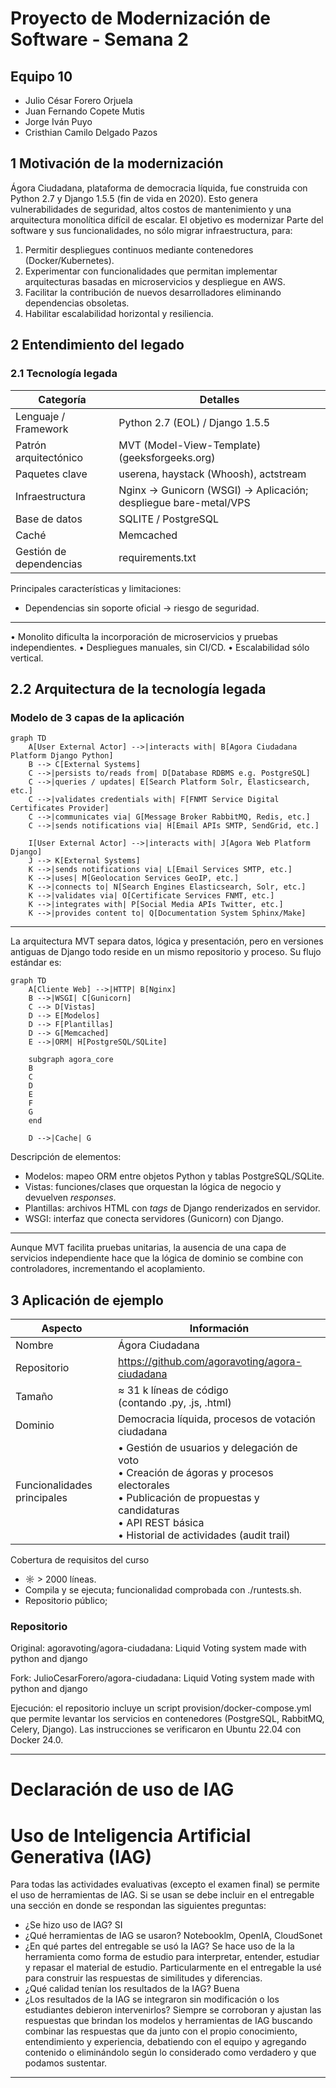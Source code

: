 

# Proyecto de Modernización de Software - Semana 2

## Equipo 10
- Julio César Forero Orjuela
- Juan Fernando Copete Mutis
- Jorge Iván Puyo
- Cristhian Camilo Delgado Pazos

## 1 Motivación de la modernización

Ágora Ciudadana, plataforma de democracia líquida, fue construida con Python 2.7 y Django 1.5.5 (fin de vida en 2020). Esto genera vulnerabilidades de seguridad, altos costos de mantenimiento y una arquitectura monolítica difícil de escalar. El objetivo es modernizar Parte del software y sus funcionalidades, no sólo migrar infraestructura, para:

1. Permitir despliegues continuos mediante contenedores (Docker/Kubernetes).
2. Experimentar con funcionalidades que permitan implementar arquitecturas basadas en microservicios y despliegue en AWS.
3. Facilitar la contribución de nuevos desarrolladores eliminando dependencias obsoletas.
4. Habilitar escalabilidad horizontal y resiliencia.

## 2 Entendimiento del legado

### 2.1 Tecnología legada

| Categoría               | Detalles                                                                                                                                   |
| ----------------------- | ------------------------------------------------------------------------------------------------------------------------------------------ |
| Lenguaje / Framework    | Python 2.7 (EOL) / Django 1.5.5                                                                                                            |
| Patrón arquitectónico   | MVT (Model-View-Template) (geeksforgeeks.org) |
| Paquetes clave          | userena, haystack (Whoosh), actstream                                                                                                      |
| Infraestructura         | Nginx → Gunicorn (WSGI) → Aplicación; despliegue bare-metal/VPS                                                                            |
| Base de datos           | SQLITE / PostgreSQL                                                                                                                        |
| Caché                   | Memcached                                                                                                                                  |
| Gestión de dependencias | requirements.txt                                                                                                                           |


Principales características y limitaciones:

- Dependencias sin soporte oficial → riesgo de seguridad.

---



• Monolito dificulta la incorporación de microservicios y pruebas
  independientes.
• Despliegues manuales, sin CI/CD.
• Escalabilidad sólo vertical.

## 2.2 Arquitectura de la tecnología legada

### Modelo de 3 capas de la aplicación

```mermaid
graph TD
    A[User External Actor] -->|interacts with| B[Agora Ciudadana Platform Django Python]
    B --> C[External Systems]
    C -->|persists to/reads from| D[Database RDBMS e.g. PostgreSQL]
    C -->|queries / updates| E[Search Platform Solr, Elasticsearch, etc.]
    C -->|validates credentials with| F[FNMT Service Digital Certificates Provider]
    C -->|communicates via| G[Message Broker RabbitMQ, Redis, etc.]
    C -->|sends notifications via| H[Email APIs SMTP, SendGrid, etc.]

    I[User External Actor] -->|interacts with| J[Agora Web Platform Django]
    J --> K[External Systems]
    K -->|sends notifications via| L[Email Services SMTP, etc.]
    K -->|uses| M[Geolocation Services GeoIP, etc.]
    K -->|connects to| N[Search Engines Elasticsearch, Solr, etc.]
    K -->|validates via| O[Certificate Services FNMT, etc.]
    K -->|integrates with| P[Social Media APIs Twitter, etc.]
    K -->|provides content to| Q[Documentation System Sphinx/Make]
```

---



La arquitectura MVT separa datos, lógica y presentación, pero en versiones antiguas de Django todo reside en un mismo repositorio y proceso. Su flujo estándar es:

```mermaid
graph TD
    A[Cliente Web] -->|HTTP| B[Nginx]
    B -->|WSGI| C[Gunicorn]
    C --> D[Vistas]
    D --> E[Modelos]
    D --> F[Plantillas]
    D --> G[Memcached]
    E -->|ORM| H[PostgreSQL/SQLite]
    
    subgraph agora_core
    B
    C
    D
    E
    F
    G
    end
    
    D -->|Cache| G
```

Descripción de elementos:

- Modelos: mapeo ORM entre objetos Python y tablas PostgreSQL/SQLite.
- Vistas: funciones/clases que orquestan la lógica de negocio y devuelven _responses_.
- Plantillas: archivos HTML con _tags_ de Django renderizados en servidor.
- WSGI: interfaz que conecta servidores (Gunicorn) con Django.

---



Aunque MVT facilita pruebas unitarias, la ausencia de una capa de servicios independiente hace que la lógica de dominio se combine con controladores, incrementando el acoplamiento.

## 3 Aplicación de ejemplo

| Aspecto                     | Información                                                                                                                                                                                                  |
| --------------------------- | ------------------------------------------------------------------------------------------------------------------------------------------------------------------------------------------------------------ |
| Nombre                      | Ágora Ciudadana                                                                                                                                                                                              |
| Repositorio                 | <https://github.com/agoravoting/agora-ciudadana>                                                                                                                                                             |
| Tamaño                      | ≈ 31 k líneas de código<br/>(contando .py, .js, .html)                                                                                                                                                       |
| Dominio                     | Democracia líquida, procesos de votación ciudadana                                                                                                                                                           |
| Funcionalidades principales | • Gestión de usuarios y delegación de voto<br/>• Creación de ágoras y procesos electorales<br/>• Publicación de propuestas y candidaturas<br/>• API REST básica<br/>• Historial de actividades (audit trail) |


Cobertura de requisitos del curso

* ☼ > 2000 líneas.
* Compila y se ejecuta; funcionalidad comprobada con ./runtests.sh.
* Repositorio público;

### Repositorio

Original:
agoravoting/agora-ciudadana: Liquid Voting system made with python and django

Fork:
JulioCesarForero/agora-ciudadana: Liquid Voting system made with python and django

Ejecución: el repositorio incluye un script provision/docker-compose.yml que permite levantar los servicios en contenedores (PostgreSQL, RabbitMQ, Celery, Django). Las instrucciones se verificaron en Ubuntu 22.04 con Docker 24.0.

---

# Declaración de uso de IAG

# Uso de Inteligencia Artificial Generativa (IAG)

Para todas las actividades evaluativas (excepto el examen final) se permite el uso de herramientas de IAG. Si se usan se debe incluir en el entregable una sección en donde se respondan las siguientes preguntas:

- ¿Se hizo uso de IAG? SI
- ¿Qué herramientas de IAG se usaron? Notebooklm, OpenIA, CloudSonet
- ¿En qué partes del entregable se usó la IAG? Se hace uso de la la herramienta como forma de estudio para interpretar, entender, estudiar y repasar el material de estudio. Particularmente en el entregable la usé para construir las respuestas de similitudes y diferencias.
- ¿Qué calidad tenían los resultados de la IAG? Buena
- ¿Los resultados de la IAG se integraron sin modificación o los estudiantes debieron intervenirlos? Siempre se corroboran y ajustan las respuestas que brindan los modelos y herramientas de IAG buscando combinar las respuestas que da junto con el propio conocimiento, entendimiento y experiencia, debatiendo con el equipo y agregando contenido o eliminándolo según lo considerado como verdadero y que podamos sustentar.

---

